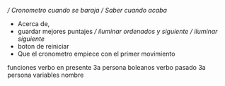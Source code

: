 */ Cronometro cuando se baraja*
*/ Saber cuando acaba*
* Acerca de,
* guardar mejores puntajes
*/ iluminar ordenados y siguiente*
*/ iluminar siguiente*
* boton de reiniciar
* Que el cronometro empiece con el primer movimiento

funciones verbo en presente 3a persona
boleanos verbo pasado 3a persona
variables nombre
